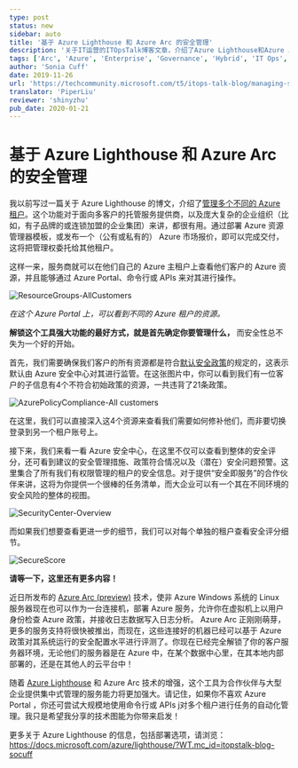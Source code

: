 ```yaml
---
type: post
status: new
sidebar: auto
title: '基于 Azure Lighthouse 和 Azure Arc 的安全管理'
description: '关于IT运营的ITOpsTalk博客文章，介绍了Azure Lighthouse和Azure Arc产品如何监视多个租户的安全性（Azure策略合规性，Azure安全中心和Secure Score）以及如何将Azure Arc添加到混合中的方案 以及这些管理刀片中的其他云资源。'
tags: ['Arc', 'Azure', 'Enterprise', 'Governance', 'Hybrid', 'IT Ops', 'IT Pro', 'Lighthouse', 'MSP', 'Operations', 'Partner', 'Security', 'Server']
author: 'Sonia Cuff'
date: 2019-11-26
url: 'https://techcommunity.microsoft.com/t5/itops-talk-blog/managing-security-with-azure-lighthouse-and-azure-arc/ba-p/1032864'
translator: 'PiperLiu'
reviewer: 'shinyzhu'
pub_date: 2020-01-21
---
```


# 基于 Azure Lighthouse 和 Azure Arc 的安全管理

<ContentMeta />

我以前写过一篇关于 Azure Lighthouse 的博文，介绍了[管理多个不同的 Azure 租户](https://techcommunity.microsoft.com/t5/ITOps-Talk-Blog/Manage-multiple-Azure-tenancies-with-Azure-Lighthouse/ba-p/833928?WT.mc_id=itopstalk-blog-socuff)。这个功能对于面向多客户的托管服务提供商，以及庞大复杂的企业组织（比如，有子品牌的或连锁加盟的企业集团）来讲，都很有用。通过部署 Azure 资源管理器模板，或发布一个（公有或私有的） Azure 市场报价，即可以完成交付，这将把管理权委托给其他租户。

这样一来，服务商就可以在他们自己的 Azure 主租户上查看他们客户的 Azure 资源，并且能够通过 Azure Portal、命令行或 APIs 来对其进行操作。

![ResourceGroups-AllCustomers](https://gxcuf89792.i.lithium.com/t5/image/serverpage/image-id/158921iA45A705D8E928742/image-size/large?v=1.0&px=999)

*在这个 Azure Portal 上，可以看到不同的 Azure 租户的资源。*

**解锁这个工具强大功能的最好方式，就是首先确定你要管理什么，** 而安全性总不失为一个好的开始。

首先，我们需要确保我们客户的所有资源都是符合[默认安全政策](https://docs.microsoft.com/azure/security-center/security-center-policy-definitions?WT.mc_id=itopstalk-blog-socuff)的规定的，这表示默认由 Azure 安全中心对其进行监管。在这张图片中，你可以看到我们有一位客户的子信息有4个不符合初始政策的资源，一共违背了21条政策。

![AzurePolicyCompliance-All customers](https://gxcuf89792.i.lithium.com/t5/image/serverpage/image-id/158922iFF489F98E014166F/image-size/large?v=1.0&px=999)

在这里，我们可以直接深入这4个资源来查看我们需要如何修补他们，而非要切换登录到另一个租户账号上。

接下来，我们来看一看 Azure 安全中心，在这里不仅可以查看到整体的安全评分，还可看到建议的安全管理措施、政策符合情况以及（潜在）安全问题预警。这里集合了所有我们有权限管理的租户的安全信息。对于提供“安全即服务”的合作伙伴来讲，这将为你提供一个很棒的任务清单，而大企业可以有一个其在不同环境的安全风险的整体的视图。

![SecurityCenter-Overview](https://gxcuf89792.i.lithium.com/t5/image/serverpage/image-id/158923i2EBD45FCEF944ABD/image-size/large?v=1.0&px=999)

而如果我们想要查看更进一步的细节，我们可以对每个单独的租户查看安全评分细节。

![SecureScore](https://gxcuf89792.i.lithium.com/t5/image/serverpage/image-id/158924i65981E3540B38001/image-size/large?v=1.0&px=999) 

**请等一下，这里还有更多内容！**

近日所发布的 [Azure Arc (preview)](https://docs.microsoft.com/azure/azure-arc/servers/overview?WT.mc_id=itopstalk-blog-socuff) 技术，使非 Azure Windows 系统的 Linux 服务器现在也可以作为一台连接机，部署 Azure 服务，允许你在虚拟机上以用户身份检查 Azure 政策，并接收日志数据写入日志分析。 Azure Arc 正刚刚萌芽，更多的服务支持将很快被推出，而现在，这些连接好的机器已经可以基于 Azure 政策对其系统运行的安全配置水平进行评测了。你现在已经完全解锁了你的客户服务器环境，无论他们的服务器是在 Azure 中，在某个数据中心里，在其本地内部部署的，还是在其他人的云平台中！

随着 [Azure Lighthouse](https://docs.microsoft.com/azure/lighthouse/concepts/cross-tenant-management-experience?WT.mc_id=itopstalk-blog-socuff) 和 Azure Arc 技术的增强，这个工具为合作伙伴与大型企业提供集中式管理的服务能力将更加强大。请记住，如果你不喜欢 Azure Portal ，你还可尝试大规模地使用命令行或 APIs j对多个租户进行任务的自动化管理。我只是希望我分享的技术图能为你带来启发！

更多关于 Azure Lighthouse 的信息，包括部署选项，请浏览：<https://docs.microsoft.com/azure/lighthouse/?WT.mc_id=itopstalk-blog-socuff>

